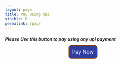 ```yaml
---
layout: page
title: Pay Using Upi
visible: 0
permalink: /pay/
---
```


##### Please Use this button to pay using any upi payment
<center>
<a href="upi://pay?pa=9961585697@paytm&pn=SHAMEEL ABDULLA N P&cu=INR" id="__UPI_BUTTON__" style="background: #303f9f;border: 2px solid #8a4100;padding: 10px;text-decoration: none;color: white;font-size: larger;border-radius: 10px;">Pay Now</a>
